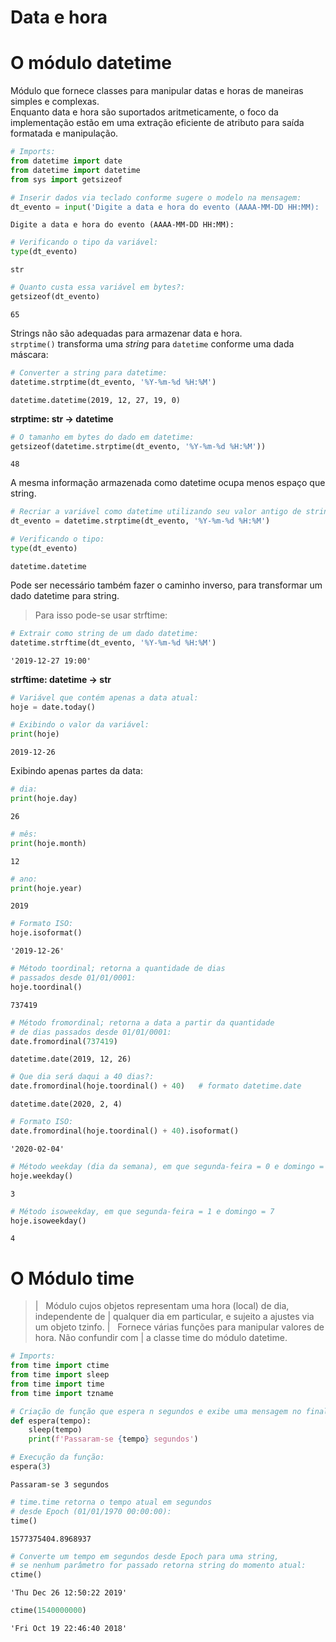 # Data e hora

# O módulo datetime

Módulo que fornece classes para manipular datas e horas de maneiras simples e
complexas.  
Enquanto data e hora são suportados aritmeticamente, o foco da implementação
estão em uma extração eficiente de atributo para saída formatada e
manipulação.

``` python
# Imports:
from datetime import date
from datetime import datetime
from sys import getsizeof
```

``` python
# Inserir dados via teclado conforme sugere o modelo na mensagem:
dt_evento = input('Digite a data e hora do evento (AAAA-MM-DD HH:MM): ')
```

``` console
Digite a data e hora do evento (AAAA-MM-DD HH:MM):
```

``` python
# Verificando o tipo da variável:
type(dt_evento)
```

``` console
str
```

``` python
# Quanto custa essa variável em bytes?:
getsizeof(dt_evento)
```

``` console
65
```

Strings não são adequadas para armazenar data e hora.  
`strptime()` transforma uma *string* para `datetime` conforme uma dada
máscara:

``` python
# Converter a string para datetime:
datetime.strptime(dt_evento, '%Y-%m-%d %H:%M')
```

``` console
datetime.datetime(2019, 12, 27, 19, 0)
```

**strptime: str -> datetime**

``` python
# O tamanho em bytes do dado em datetime:
getsizeof(datetime.strptime(dt_evento, '%Y-%m-%d %H:%M'))
```

``` console
48
```

A mesma informação armazenada como datetime ocupa menos espaço que
string.

``` python
# Recriar a variável como datetime utilizando seu valor antigo de string:
dt_evento = datetime.strptime(dt_evento, '%Y-%m-%d %H:%M')

# Verificando o tipo:
type(dt_evento)
```

``` console
datetime.datetime
```

Pode ser necessário também fazer o caminho inverso, para transformar um
dado datetime para string.

> Para isso pode-se usar strftime:

``` python
# Extrair como string de um dado datetime:
datetime.strftime(dt_evento, '%Y-%m-%d %H:%M')
```

``` console
'2019-12-27 19:00'
```

**strftime: datetime -\> str**

``` python
# Variável que contém apenas a data atual:
hoje = date.today()

# Exibindo o valor da variável:
print(hoje)
```

``` console
2019-12-26
```

Exibindo apenas partes da data:

``` python
# dia:
print(hoje.day)
```

``` console
26
```

``` python
# mês:
print(hoje.month)
```

``` console
12
```

``` python
# ano:
print(hoje.year)
```

``` console
2019
```

``` python
# Formato ISO:
hoje.isoformat()
```

``` console
'2019-12-26'
```

``` python
# Método toordinal; retorna a quantidade de dias 
# passados desde 01/01/0001:
hoje.toordinal()
```

``` console
737419
```

``` python
# Método fromordinal; retorna a data a partir da quantidade 
# de dias passados desde 01/01/0001:
date.fromordinal(737419)
```

``` console
datetime.date(2019, 12, 26)
```

``` python
# Que dia será daqui a 40 dias?:
date.fromordinal(hoje.toordinal() + 40)   # formato datetime.date
```

``` console
datetime.date(2020, 2, 4)
```

``` python
# Formato ISO:
date.fromordinal(hoje.toordinal() + 40).isoformat()
```

``` console
'2020-02-04'
```

``` python
# Método weekday (dia da semana), em que segunda-feira = 0 e domingo = 6:
hoje.weekday()
```

``` console
3
```

``` python
# Método isoweekday, em que segunda-feira = 1 e domingo = 7
hoje.isoweekday()
```

``` console
4
```

# O Módulo time

> |   Módulo cujos objetos representam uma hora (local) de dia,
>   independente de
> | qualquer dia em particular, e sujeito a ajustes via um objeto
>   tzinfo.
> |   Fornece várias funções para manipular valores de hora. Não
>   confundir com
> | a classe time do módulo datetime.

``` python
# Imports:
from time import ctime
from time import sleep
from time import time
from time import tzname    
```

``` python
# Criação de função que espera n segundos e exibe uma mensagem no final:
def espera(tempo):
    sleep(tempo)
    print(f'Passaram-se {tempo} segundos')
```

``` python
# Execução da função:
espera(3)
```

``` console
Passaram-se 3 segundos
```

``` python
# time.time retorna o tempo atual em segundos 
# desde Epoch (01/01/1970 00:00:00):
time()
```

``` console
1577375404.8968937
```

``` python
# Converte um tempo em segundos desde Epoch para uma string, 
# se nenhum parâmetro for passado retorna string do momento atual:
ctime()
```

``` console
'Thu Dec 26 12:50:22 2019'
```

``` python
ctime(1540000000)
```

``` console
'Fri Oct 19 22:46:40 2018'
```
